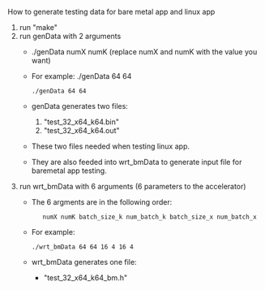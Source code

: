 How to generate testing data for bare metal app and linux app

1. run "make"
2. run genData with 2 arguments
   * ./genData numX numK (replace numX and numK with the value you want)
   * For example: ./genData 64 64

         ./genData 64 64

    *   genData generates two files:

        1. "test_32_x64_k64.bin"
        2. "test_32_x64_k64.out"
        
    * These two files needed when testing linux app.
    * They are also feeded into wrt_bmData to generate input file for
        baremetal app testing.
3. run wrt_bmData with 6 arguments (6 parameters to the accelerator)
   * The 6 argments are in the following order:

            numX numK batch_size_k num_batch_k batch_size_x num_batch_x
   * For example: 
 
         ./wrt_bmData 64 64 16 4 16 4
    *   wrt_bmData generates one file:
        * "test_32_x64_k64_bm.h"